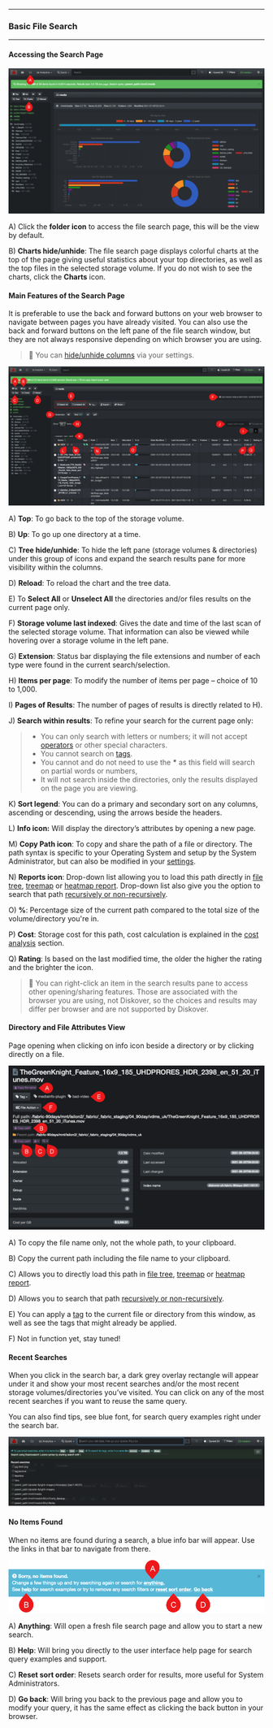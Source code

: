 <p id="file_search"></p>

___
### Basic File Search
___

#### Accessing the Search Page

![Image: Accessing the Search Page](images/image_file_search_page_with_charts.png)

A) Click the **folder icon** to access the file search page, this will be the view by default.

B) **Charts hide/unhide**: The file search page displays colorful charts at the top of the page giving useful statistics about your top directories, as well as the top files in the selected storage volume. If you do not wish to see the charts, click the **Charts**  icon.

#### Main Features of the Search Page

It is preferable to use the back and forward buttons on your web browser to navigate between pages you have already visited. You can also use the back and forward buttons on the left pane of the file search window, but they are not always responsive depending on which browser you are using.

>🔆 You can [hide/unhide columns](#hide_columns) via your settings.

![Image: Main Features of the File Search Page](images/image_file_search_page_basic_usage_overview.png)

A) **Top**: To go back to the top of the storage volume.

B) **Up**: To go up one directory at a time.

C) **Tree hide/unhide**: To hide the left pane (storage volumes & directories) under this group of icons and expand the search results pane for more visibility within the columns.

D) **Reload**: To reload the chart and the tree data.

E) To  **Select All** or **Unselect All**  the directories and/or files results on the current page only.

F) **Storage volume last indexed**: Gives the date and time of the last scan of the selected storage volume. That information can also be viewed while hovering over a storage volume in the left pane.

G) **Extension**: Status bar displaying the file extensions and number of each type were found in the current search/selection.

H) **Items per page**: To modify the number of items per page – choice of 10 to 1,000.

I) **Pages of Results**: The number of pages of results is directly related to H).

J) **Search within results**: To refine your search for the current page only:
>- You can only search with letters or numbers; it will not accept [operators](#operators) or other special characters.
>- You cannot search on [tags](#tags).
>- You cannot and do not need to use the **\***  as this field will search on partial words or numbers,
>- It will not search inside the directories, only the results displayed on the page you are viewing.

K) **Sort legend**: You can do a primary and secondary sort on any columns, ascending or descending, using the arrows beside the headers.

L) **Info icon:** Will display the directory’s attributes by opening a new page.

M) **Copy Path icon**: To copy and share the path of a file or directory. The path syntax is specific to your Operating System and setup by the System Administrator, but can also  be modified in your [settings](#path_translation).

N) **Reports icon**:  Drop-down list  allowing you to load this path directly in [file tree](#filetree), [treemap](#treemap) or [heatmap report](#heatmap). Drop-down list also give you the option to search that path [recursively or non-recursively](#recursive).

O) **%**: Percentage size of the current path compared to the total size of the volume/directory you're in.

P) **Cost**: Storage cost for this path, cost calculation is explained in the [cost analysis](#cost_analysis) section.

Q) **Rating**: Is based on the last modified time, the older the higher the rating and the brighter the icon.

>🔆 You can right-click an item in the search results pane to access other opening/sharing features. Those are associated with the browser you are using, not Diskover, so the choices and results may differ per browser and are not supported by Diskover.

<h4 id="file_attributes">Directory and File Attributes View</h4>

Page opening when clicking on  info icon  beside a directory or by clicking directly on a file.

![Image: Directory and File Attributes View](images/image_file_search_page_file_attributes.png)

A) To copy the file name only, not the whole path, to your clipboard.

B) Copy the current path including the file name to your clipboard.

C) Allows you to directly load this path in [file tree](#filetree), [treemap](#treemap) or [heatmap report](#heatmap).

D) Allows you to search that path [recursively or non-recursively](#recursive).

E) You can apply a [tag](#tags) to the current file or directory from this window, as well as see the tags that might already be applied.

F) Not in function yet, stay tuned!

#### Recent Searches

When you click in the search bar, a dark grey overlay rectangle will appear under it and show your most recent searches and/or the most recent storage volumes/directories you’ve visited. You can click on any of the most recent searches if you want to reuse the same query.

You can also find tips, see blue font, for search query examples right under the search bar.

![Image: Grey Overlay when Clicking in Search Bar](images/image_file_search_grey_overlay_when_clicking_searchbar.png)

#### No Items Found

When no items are found during a search, a blue info bar will appear. Use the links in that bar to navigate from there.

![Image: No Items Found](images/image_file_search_no_item_found.png)

A) **Anything**: Will open a fresh file search page and allow you to start a new search.

B) **Help**: Will bring you directly to the user interface help page for search query examples and support.

C) **Reset sort order**: Resets search order for results, more useful for System Administrators.

D) **Go back**: Will bring you back to the previous page and allow you to modify your query, it has the same effect as clicking the back button in your browser.
